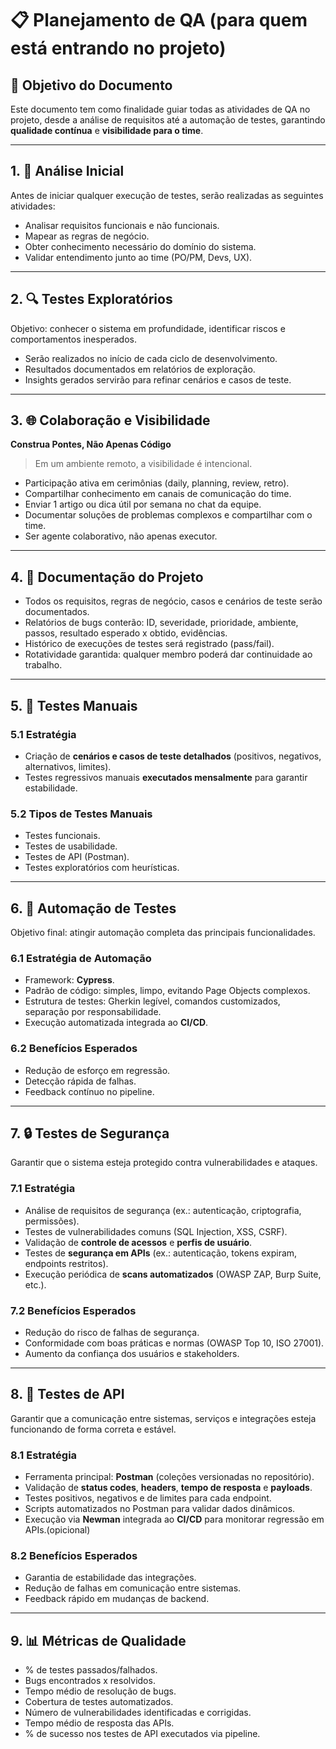 # 📋 Planejamento de QA (para quem está entrando no projeto)

## 🔹 Objetivo do Documento

Este documento tem como finalidade guiar todas as atividades de QA no projeto, desde a análise de requisitos até a automação de testes, garantindo **qualidade contínua** e **visibilidade para o time**.

---

## 1. 📖 Análise Inicial

Antes de iniciar qualquer execução de testes, serão realizadas as seguintes atividades:

* Analisar requisitos funcionais e não funcionais.
* Mapear as regras de negócio.
* Obter conhecimento necessário do domínio do sistema.
* Validar entendimento junto ao time (PO/PM, Devs, UX).

---

## 2. 🔍 Testes Exploratórios

Objetivo: conhecer o sistema em profundidade, identificar riscos e comportamentos inesperados.

* Serão realizados no início de cada ciclo de desenvolvimento.
* Resultados documentados em relatórios de exploração.
* Insights gerados servirão para refinar cenários e casos de teste.

---

## 3. 🌐 Colaboração e Visibilidade

**Construa Pontes, Não Apenas Código**

> Em um ambiente remoto, a visibilidade é intencional.

* Participação ativa em cerimônias (daily, planning, review, retro).
* Compartilhar conhecimento em canais de comunicação do time.
* Enviar 1 artigo ou dica útil por semana no chat da equipe.
* Documentar soluções de problemas complexos e compartilhar com o time.
* Ser agente colaborativo, não apenas executor.

---

## 4. 📝 Documentação do Projeto

* Todos os requisitos, regras de negócio, casos e cenários de teste serão documentados.
* Relatórios de bugs conterão: ID, severidade, prioridade, ambiente, passos, resultado esperado x obtido, evidências.
* Histórico de execuções de testes será registrado (pass/fail).
* Rotatividade garantida: qualquer membro poderá dar continuidade ao trabalho.

---

## 5. 🧪 Testes Manuais

### 5.1 Estratégia

* Criação de **cenários e casos de teste detalhados** (positivos, negativos, alternativos, limites).
* Testes regressivos manuais **executados mensalmente** para garantir estabilidade.

### 5.2 Tipos de Testes Manuais

* Testes funcionais.
* Testes de usabilidade.
* Testes de API (Postman).
* Testes exploratórios com heurísticas.

---

## 6. 🤖 Automação de Testes

Objetivo final: atingir automação completa das principais funcionalidades.

### 6.1 Estratégia de Automação

* Framework: **Cypress**.
* Padrão de código: simples, limpo, evitando Page Objects complexos.
* Estrutura de testes: Gherkin legível, comandos customizados, separação por responsabilidade.
* Execução automatizada integrada ao **CI/CD**.

### 6.2 Benefícios Esperados

* Redução de esforço em regressão.
* Detecção rápida de falhas.
* Feedback contínuo no pipeline.

---

## 7. 🔒 Testes de Segurança

Garantir que o sistema esteja protegido contra vulnerabilidades e ataques.

### 7.1 Estratégia

* Análise de requisitos de segurança (ex.: autenticação, criptografia, permissões).
* Testes de vulnerabilidades comuns (SQL Injection, XSS, CSRF).
* Validação de **controle de acessos** e **perfis de usuário**.
* Testes de **segurança em APIs** (ex.: autenticação, tokens expiram, endpoints restritos).
* Execução periódica de **scans automatizados** (OWASP ZAP, Burp Suite, etc.).

### 7.2 Benefícios Esperados

* Redução do risco de falhas de segurança.
* Conformidade com boas práticas e normas (OWASP Top 10, ISO 27001).
* Aumento da confiança dos usuários e stakeholders.

---

## 8. 🔗 Testes de API

Garantir que a comunicação entre sistemas, serviços e integrações esteja funcionando de forma correta e estável.

### 8.1 Estratégia

* Ferramenta principal: **Postman** (coleções versionadas no repositório).
* Validação de **status codes**, **headers**, **tempo de resposta** e **payloads**.
* Testes positivos, negativos e de limites para cada endpoint.
* Scripts automatizados no Postman para validar dados dinâmicos.
* Execução via **Newman** integrada ao **CI/CD** para monitorar regressão em APIs.(opicional)

### 8.2 Benefícios Esperados

* Garantia de estabilidade das integrações.
* Redução de falhas em comunicação entre sistemas.
* Feedback rápido em mudanças de backend.

---

## 9. 📊 Métricas de Qualidade

* % de testes passados/falhados.
* Bugs encontrados x resolvidos.
* Tempo médio de resolução de bugs.
* Cobertura de testes automatizados.
* Número de vulnerabilidades identificadas e corrigidas.
* Tempo médio de resposta das APIs.
* % de sucesso nos testes de API executados via pipeline.
